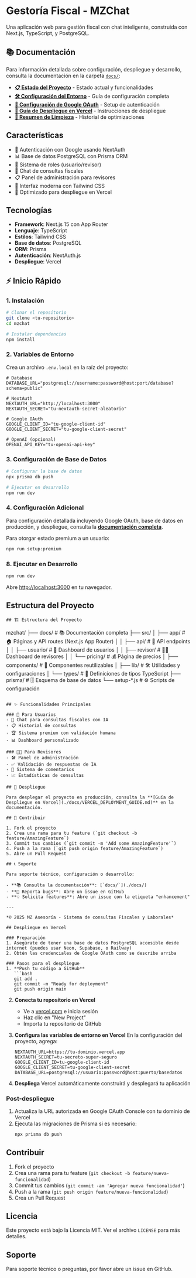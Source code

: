 # Gestoría Fiscal - MZChat

Una aplicación web para gestión fiscal con chat inteligente, construida con Next.js, TypeScript, y PostgreSQL.

## 📚 Documentación

Para información detallada sobre configuración, despliegue y desarrollo, consulta la documentación en la carpeta [`docs/`](./docs/):

- **[📋 Estado del Proyecto](./docs/PROJECT_STATUS.md)** - Estado actual y funcionalidades
- **[🛠️ Configuración del Entorno](./docs/ENVIRONMENT_SETUP.md)** - Guía de configuración completa
- **[🔐 Configuración de Google OAuth](./docs/GOOGLE_OAUTH_SETUP.md)** - Setup de autenticación
- **[🚀 Guía de Despliegue en Vercel](./docs/VERCEL_DEPLOYMENT_GUIDE.md)** - Instrucciones de despliegue
- **[🧹 Resumen de Limpieza](./docs/CLEANUP_SUMMARY.md)** - Historial de optimizaciones

## Características

- 🔐 Autenticación con Google usando NextAuth
- 📊 Base de datos PostgreSQL con Prisma ORM
- 👥 Sistema de roles (usuario/revisor)
- 💬 Chat de consultas fiscales
- 📋 Panel de administración para revisores
- 🎨 Interfaz moderna con Tailwind CSS
- 🚀 Optimizado para despliegue en Vercel

## Tecnologías

- **Framework**: Next.js 15 con App Router
- **Lenguaje**: TypeScript
- **Estilos**: Tailwind CSS
- **Base de datos**: PostgreSQL
- **ORM**: Prisma
- **Autenticación**: NextAuth.js
- **Despliegue**: Vercel

## ⚡ Inicio Rápido

### 1. Instalación

```bash
# Clonar el repositorio
git clone <tu-repositorio>
cd mzchat

# Instalar dependencias
npm install
```

### 2. Variables de Entorno

Crea un archivo `.env.local` en la raíz del proyecto:

```env
# Database
DATABASE_URL="postgresql://username:password@host:port/database?schema=public"

# NextAuth
NEXTAUTH_URL="http://localhost:3000"
NEXTAUTH_SECRET="tu-nextauth-secret-aleatorio"

# Google OAuth
GOOGLE_CLIENT_ID="tu-google-client-id"
GOOGLE_CLIENT_SECRET="tu-google-client-secret"

# OpenAI (opcional)
OPENAI_API_KEY="tu-openai-api-key"
```

### 3. Configuración de Base de Datos

```bash
# Configurar la base de datos
npx prisma db push

# Ejecutar en desarrollo
npm run dev
```

### 4. Configuración Adicional

Para configuración detallada incluyendo Google OAuth, base de datos en producción, y despliegue, consulta la **[documentación completa](./docs/)**.

Para otorgar estado premium a un usuario:

```bash
npm run setup:premium
```

### 8. Ejecutar en Desarrollo

```bash
npm run dev
```

Abre [http://localhost:3000](http://localhost:3000) en tu navegador.

## Estructura del Proyecto

```
## 🏗️ Estructura del Proyecto

```
mzchat/
├── docs/                  # 📚 Documentación completa
├── src/
│   ├── app/              # 🏠 Páginas y API routes (Next.js App Router)
│   │   ├── api/          # 🔌 API endpoints
│   │   ├── usuario/      # 👤 Dashboard de usuarios
│   │   ├── revisor/      # 👨‍💼 Dashboard de revisores
│   │   └── pricing/      # 💰 Página de precios
│   ├── components/       # 🧩 Componentes reutilizables
│   ├── lib/             # 🛠️ Utilidades y configuraciones
│   └── types/           # 📝 Definiciones de tipos TypeScript
├── prisma/              # 🗄️ Esquema de base de datos
└── setup-*.js           # ⚙️ Scripts de configuración
```

## ✨ Funcionalidades Principales

### 👤 Para Usuarios
- 💬 Chat para consultas fiscales con IA
- 📋 Historial de consultas
- 🏆 Sistema premium con validación humana
- 📊 Dashboard personalizado

### 👨‍💼 Para Revisores
- 🛠️ Panel de administración
- ✅ Validación de respuestas de IA
- 💬 Sistema de comentarios
- 📈 Estadísticas de consultas

## 🚀 Despliegue

Para desplegar el proyecto en producción, consulta la **[Guía de Despliegue en Vercel](./docs/VERCEL_DEPLOYMENT_GUIDE.md)** en la documentación.

## 🤝 Contribuir

1. Fork el proyecto
2. Crea una rama para tu feature (`git checkout -b feature/AmazingFeature`)
3. Commit tus cambios (`git commit -m 'Add some AmazingFeature'`)
4. Push a la rama (`git push origin feature/AmazingFeature`)
5. Abre un Pull Request

## 📞 Soporte

Para soporte técnico, configuración o desarrollo:

- **📚 Consulta la documentación**: [`docs/`](./docs/)
- **🐛 Reporta bugs**: Abre un issue en GitHub
- **💡 Solicita features**: Abre un issue con la etiqueta "enhancement"

---

*© 2025 MZ Asesoría - Sistema de consultas Fiscales y Laborales*

## Despliegue en Vercel

### Preparación
1. Asegúrate de tener una base de datos PostgreSQL accesible desde internet (puedes usar Neon, Supabase, o Railway)
2. Obtén las credenciales de Google OAuth como se describe arriba

### Pasos para el despliegue
1. **Push tu código a GitHub**
   ```bash
   git add .
   git commit -m "Ready for deployment"
   git push origin main
   ```

2. **Conecta tu repositorio en Vercel**
   - Ve a [vercel.com](https://vercel.com) e inicia sesión
   - Haz clic en "New Project"
   - Importa tu repositorio de GitHub

3. **Configura las variables de entorno en Vercel**
   En la configuración del proyecto, agrega:
   ```
   NEXTAUTH_URL=https://tu-dominio.vercel.app
   NEXTAUTH_SECRET=tu-secreto-super-seguro
   GOOGLE_CLIENT_ID=tu-google-client-id
   GOOGLE_CLIENT_SECRET=tu-google-client-secret
   DATABASE_URL=postgresql://usuario:password@host:puerto/basedatos
   ```

4. **Despliega**
   Vercel automáticamente construirá y desplegará tu aplicación

### Post-despliegue
1. Actualiza la URL autorizada en Google OAuth Console con tu dominio de Vercel
2. Ejecuta las migraciones de Prisma si es necesario:
   ```bash
   npx prisma db push
   ```

## Contribuir

1. Fork el proyecto
2. Crea una rama para tu feature (`git checkout -b feature/nueva-funcionalidad`)
3. Commit tus cambios (`git commit -am 'Agregar nueva funcionalidad'`)
4. Push a la rama (`git push origin feature/nueva-funcionalidad`)
5. Crea un Pull Request

## Licencia

Este proyecto está bajo la Licencia MIT. Ver el archivo `LICENSE` para más detalles.

## Soporte

Para soporte técnico o preguntas, por favor abre un issue en GitHub.
